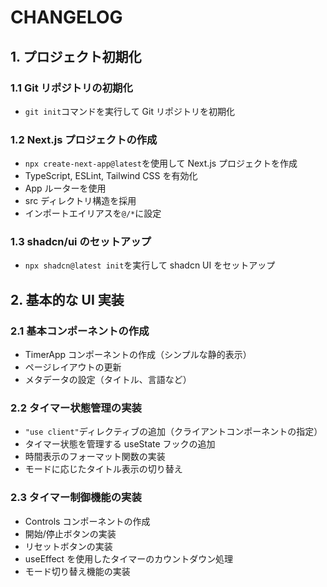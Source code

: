 # CHANGELOG

## 1. プロジェクト初期化

### 1.1 Git リポジトリの初期化

- `git init`コマンドを実行して Git リポジトリを初期化

### 1.2 Next.js プロジェクトの作成

- `npx create-next-app@latest`を使用して Next.js プロジェクトを作成
- TypeScript, ESLint, Tailwind CSS を有効化
- App ルーターを使用
- src ディレクトリ構造を採用
- インポートエイリアスを`@/*`に設定

### 1.3 shadcn/ui のセットアップ

- `npx shadcn@latest init`を実行して shadcn UI をセットアップ

## 2. 基本的な UI 実装

### 2.1 基本コンポーネントの作成

- TimerApp コンポーネントの作成（シンプルな静的表示）
- ページレイアウトの更新
- メタデータの設定（タイトル、言語など）

### 2.2 タイマー状態管理の実装

- `"use client"`ディレクティブの追加（クライアントコンポーネントの指定）
- タイマー状態を管理する useState フックの追加
- 時間表示のフォーマット関数の実装
- モードに応じたタイトル表示の切り替え

### 2.3 タイマー制御機能の実装

- Controls コンポーネントの作成
- 開始/停止ボタンの実装
- リセットボタンの実装
- useEffect を使用したタイマーのカウントダウン処理
- モード切り替え機能の実装

